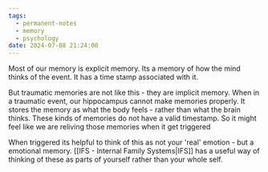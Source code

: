 ```yaml
---
tags:
  - permanent-notes
  - memory 
  - psychology 
date: 2024-07-08 21:24:00
---
```


Most of our memory is explicit memory. Its a memory of how the mind thinks of the event. It has a time stamp associated with it.

But traumatic memories are not like this - they are implicit memory. When in a traumatic event, our hippocampus cannot make memories properly. It stores the memory as what the body feels - rather than what the brain thinks. These kinds of memories do not have a valid timestamp. So it might feel like we are reliving those memories when it get triggered

When triggered its helpful to think of this as not your 'real' emotion - but a emotional memory. [[IFS - Internal Family Systems|IFS]] has a useful way of thinking of these as parts of yourself rather than your whole self.

